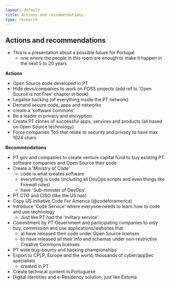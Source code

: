 ```yaml
---
layout: default
title: Actions and recommendations
type: research
---
```


## Actions and recommendations


* This is a presentation about a possible future for Portugal
  * one where the people in this room are enough to make it happen in the next 5 to 20 years


**Actions**

  * Open Source code developed in PT
  * Hide devs/companies to work on FOSS projects (add ref to 'Open Source is not Free' chapter in book)
  * Legalise hacking (of everything inside the PT network)
  * Demand secure code, apps and networks
  * create a 'software commons'
  * Be a leader in privacy and encryption
  * Create PT clones of successful apps, services and products (all based on Open Source technology)
  * Force companies ToS that relate to security and privacy to have max 1024 chars

**Recommendations**

  * PT gov and companies to create venture capital fund to buy existing PT software companies and Open Source their code
  * Create a 'Ministry of Code'
    * code is what creates software
    * everything is code (including all DevOps scripts and even things like Firewall rules)
    * have 'Sub-minister of DevOps'
  * PT CTO and CISO (like the US has)
  * Copy US initiative Code For America (@codeforamerica)
  * Introduce 'Code Service' where everyone needs to learn how to code and use technology
    * Just like PT had the 'military service'
  * Commitment by PT Government and participating companies to only buy, commission and use applications/websites that
    * a) have released their code under Open Source licenses
    * b) have released all their info and schemas under non-restrictive Creative Commons licenses
  * PT wide bug-bounty and hacking championships
  * Export to CPLP, Europe and the world, thousands of cyber/appSec specialists
    * created in PT
  * Create technical content in Portuguese
  * Digital identities and e-Residency solution, just like Estonia

